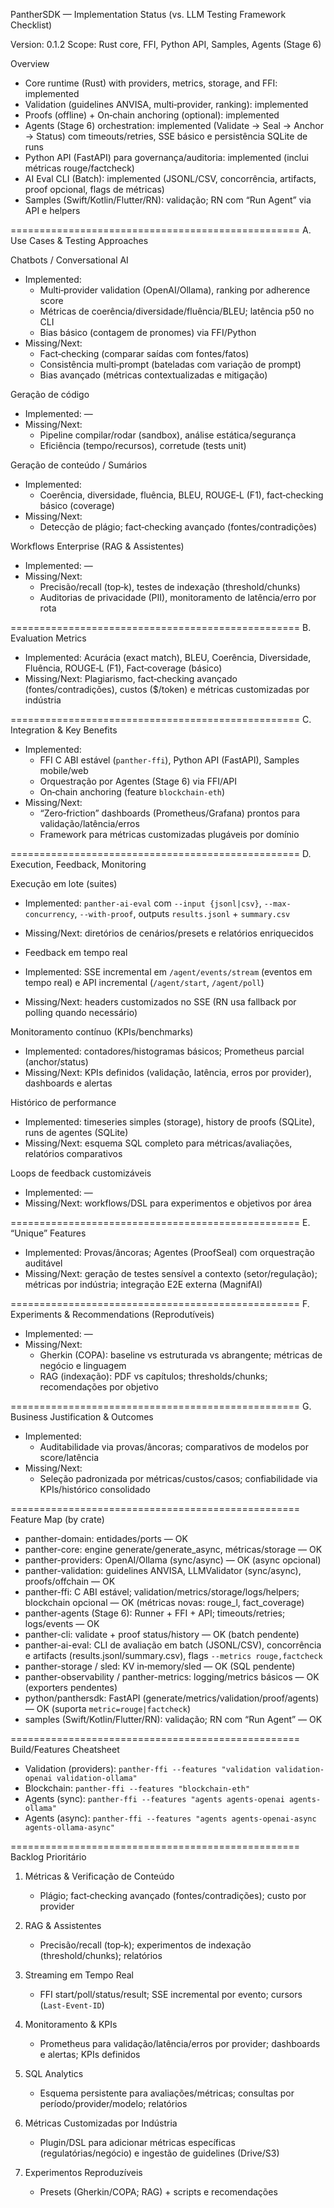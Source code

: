PantherSDK — Implementation Status (vs. LLM Testing Framework Checklist)

Version: 0.1.2
Scope: Rust core, FFI, Python API, Samples, Agents (Stage 6)

Overview
- Core runtime (Rust) with providers, metrics, storage, and FFI: implemented
- Validation (guidelines ANVISA, multi‑provider, ranking): implemented
- Proofs (offline) + On‑chain anchoring (optional): implemented
- Agents (Stage 6) orchestration: implemented (Validate → Seal → Anchor → Status) com timeouts/retries, SSE básico e persistência SQLite de runs
- Python API (FastAPI) para governança/auditoria: implemented (inclui métricas rouge/factcheck)
- AI Eval CLI (Batch): implemented (JSONL/CSV, concorrência, artifacts, proof opcional, flags de métricas)
- Samples (Swift/Kotlin/Flutter/RN): validação; RN com “Run Agent” via API e helpers

==================================================
A. Use Cases & Testing Approaches

Chatbots / Conversational AI
- Implemented:
  - Multi‑provider validation (OpenAI/Ollama), ranking por adherence score
  - Métricas de coerência/diversidade/fluência/BLEU; latência p50 no CLI
  - Bias básico (contagem de pronomes) via FFI/Python
- Missing/Next:
  - Fact‑checking (comparar saídas com fontes/fatos)
  - Consistência multi‑prompt (bateladas com variação de prompt)
  - Bias avançado (métricas contextualizadas e mitigação)

Geração de código
- Implemented: —
- Missing/Next:
  - Pipeline compilar/rodar (sandbox), análise estática/segurança
  - Eficiência (tempo/recursos), corretude (tests unit)

Geração de conteúdo / Sumários
- Implemented:
  - Coerência, diversidade, fluência, BLEU, ROUGE‑L (F1), fact‑checking básico (coverage)
- Missing/Next:
  - Detecção de plágio; fact‑checking avançado (fontes/contradições)

Workflows Enterprise (RAG & Assistentes)
- Implemented: —
- Missing/Next:
  - Precisão/recall (top‑k), testes de indexação (threshold/chunks)
  - Auditorias de privacidade (PII), monitoramento de latência/erro por rota

==================================================
B. Evaluation Metrics

- Implemented: Acurácia (exact match), BLEU, Coerência, Diversidade, Fluência, ROUGE‑L (F1), Fact‑coverage (básico)
- Missing/Next: Plagiarismo, fact‑checking avançado (fontes/contradições), custos ($/token) e métricas customizadas por indústria

==================================================
C. Integration & Key Benefits

- Implemented:
  - FFI C ABI estável (`panther-ffi`), Python API (FastAPI), Samples mobile/web
  - Orquestração por Agentes (Stage 6) via FFI/API
  - On‑chain anchoring (feature `blockchain-eth`)
- Missing/Next:
  - “Zero‑friction” dashboards (Prometheus/Grafana) prontos para validação/latência/erros
  - Framework para métricas customizadas plugáveis por domínio

==================================================
D. Execution, Feedback, Monitoring

Execução em lote (suites)
- Implemented: `panther-ai-eval` com `--input {jsonl|csv}`, `--max-concurrency`, `--with-proof`, outputs `results.jsonl` + `summary.csv`
- Missing/Next: diretórios de cenários/presets e relatórios enriquecidos

 - Feedback em tempo real
 - Implemented: SSE incremental em `/agent/events/stream` (eventos em tempo real) e API incremental (`/agent/start`, `/agent/poll`)
 - Missing/Next: headers customizados no SSE (RN usa fallback por polling quando necessário)

Monitoramento contínuo (KPIs/benchmarks)
- Implemented: contadores/histogramas básicos; Prometheus parcial (anchor/status)
- Missing/Next: KPIs definidos (validação, latência, erros por provider), dashboards e alertas

Histórico de performance
- Implemented: timeseries simples (storage), history de proofs (SQLite), runs de agentes (SQLite)
- Missing/Next: esquema SQL completo para métricas/avaliações, relatórios comparativos

Loops de feedback customizáveis
- Implemented: —
- Missing/Next: workflows/DSL para experimentos e objetivos por área

==================================================
E. “Unique” Features

- Implemented: Provas/âncoras; Agentes (ProofSeal) com orquestração auditável
- Missing/Next: geração de testes sensível a contexto (setor/regulação); métricas por indústria; integração E2E externa (MagnifAI)

==================================================
F. Experiments & Recommendations (Reprodutíveis)

- Implemented: —
- Missing/Next:
  - Gherkin (COPA): baseline vs estruturada vs abrangente; métricas de negócio e linguagem
  - RAG (indexação): PDF vs capítulos; thresholds/chunks; recomendações por objetivo

==================================================
G. Business Justification & Outcomes

- Implemented:
  - Auditabilidade via provas/âncoras; comparativos de modelos por score/latência
- Missing/Next:
  - Seleção padronizada por métricas/custos/casos; confiabilidade via KPIs/histórico consolidado

==================================================
Feature Map (by crate)

- panther-domain: entidades/ports — OK
- panther-core: engine generate/generate_async, métricas/storage — OK
- panther-providers: OpenAI/Ollama (sync/async) — OK (async opcional)
- panther-validation: guidelines ANVISA, LLMValidator (sync/async), proofs/offchain — OK
 - panther-ffi: C ABI estável; validation/metrics/storage/logs/helpers; blockchain opcional — OK (métricas novas: rouge_l, fact_coverage)
- panther-agents (Stage 6): Runner + FFI + API; timeouts/retries; logs/events — OK
- panther-cli: validate + proof status/history — OK (batch pendente)
 - panther-ai-eval: CLI de avaliação em batch (JSONL/CSV), concorrência e artifacts (results.jsonl/summary.csv), flags `--metrics rouge,factcheck`
- panther-storage / sled: KV in‑memory/sled — OK (SQL pendente)
- panther-observability / panther-metrics: logging/metrics básicos — OK (exporters pendentes)
 - python/panthersdk: FastAPI (generate/metrics/validation/proof/agents) — OK (suporta `metric=rouge|factcheck`)
- samples (Swift/Kotlin/Flutter/RN): validação; RN com “Run Agent” — OK

==================================================
Build/Features Cheatsheet

- Validation (providers): `panther-ffi --features "validation validation-openai validation-ollama"`
- Blockchain: `panther-ffi --features "blockchain-eth"`
- Agents (sync): `panther-ffi --features "agents agents-openai agents-ollama"`
- Agents (async): `panther-ffi --features "agents agents-openai-async agents-ollama-async"`

==================================================
Backlog Prioritário

1) Métricas & Verificação de Conteúdo
   - Plágio; fact‑checking avançado (fontes/contradições); custo por provider

2) RAG & Assistentes
   - Precisão/recall (top‑k); experimentos de indexação (threshold/chunks); relatórios

3) Streaming em Tempo Real
   - FFI start/poll/status/result; SSE incremental por evento; cursors (`Last-Event-ID`)

4) Monitoramento & KPIs
   - Prometheus para validação/latência/erros por provider; dashboards e alertas; KPIs definidos

5) SQL Analytics
   - Esquema persistente para avaliações/métricas; consultas por período/provider/modelo; relatórios

6) Métricas Customizadas por Indústria
   - Plugin/DSL para adicionar métricas específicas (regulatórias/negócio) e ingestão de guidelines (Drive/S3)

7) Experimentos Reproduzíveis
   - Presets (Gherkin/COPA; RAG) + scripts e recomendações
